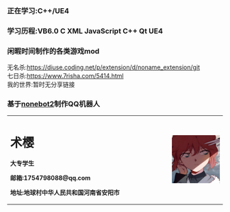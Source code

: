 ### 正在学习:C++/UE4

### 学习历程:VB6.0 C XML JavaScript C++ Qt UE4 

### 闲暇时间制作的各类游戏mod
无名杀:https://diuse.coding.net/p/extension/d/noname_extension/git</br>
七日杀:https://www.7risha.com/5414.html</br>
我的世界:暂时无分享链接</br>

<h3>基于<a href="https://github.com/nonebot/nonebot">nonebot2</a>制作QQ机器人</h3>

<table border="0">
  <tr>
    <td width="75%">
      <h1>术樱</h1>
      <p><b>大专学生</p></b>
      <p><b>邮箱:1754798088@qq.com</p></b>
      <p><b>地址:地球村中华人民共和国河南省安阳市</p></b>
    </td>
    <td width="25%">
      <img src="/main.jpg">
    </td>
  </tr>
</table>

